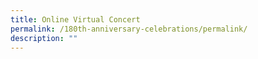 ```yaml
---
title: Online Virtual Concert
permalink: /180th-anniversary-celebrations/permalink/
description: ""
---
```

